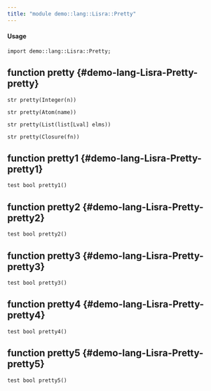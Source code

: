 ```yaml
---
title: "module demo::lang::Lisra::Pretty"
---
```


#### Usage

`import demo::lang::Lisra::Pretty;`


## function pretty {#demo-lang-Lisra-Pretty-pretty}

```rascal
str pretty(Integer(n))

str pretty(Atom(name))

str pretty(List(list[Lval] elms))

str pretty(Closure(fn))

```

## function pretty1 {#demo-lang-Lisra-Pretty-pretty1}

```rascal
test bool pretty1()

```

## function pretty2 {#demo-lang-Lisra-Pretty-pretty2}

```rascal
test bool pretty2()

```

## function pretty3 {#demo-lang-Lisra-Pretty-pretty3}

```rascal
test bool pretty3()

```

## function pretty4 {#demo-lang-Lisra-Pretty-pretty4}

```rascal
test bool pretty4()

```

## function pretty5 {#demo-lang-Lisra-Pretty-pretty5}

```rascal
test bool pretty5()

```

